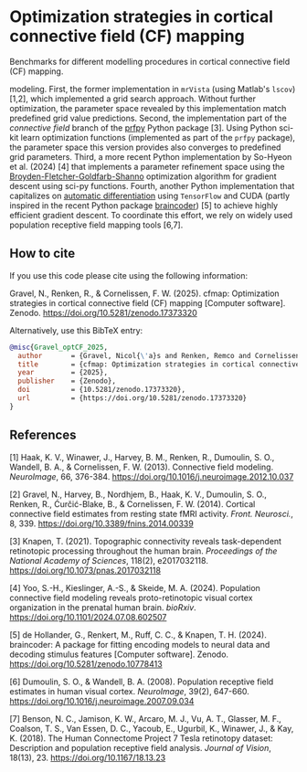 # Optimization strategies in cortical connective field (CF) mapping

Benchmarks for different modelling procedures in cortical connective field (CF) mapping.

modeling. First, the former implementation in `mrVista` (using Matlab's `lscov`) [1,2], which implemented a grid search approach. Without further optimization, the parameter space revealed by this implementation match predefined grid value predictions. Second, the implementation part of the *connective field* branch of the [prfpy](https://github.com/VU-Cog-Sci/prfpy) Python package [3]. Using Python sci-kit learn optimization functions (implemented as part of the `prfpy` package), the parameter space this version provides also converges to predefined grid parameters. Third, a more recent Python implementation by So-Hyeon et al. (2024) [4] that implements a parameter refinement space using the [Broyden-Fletcher-Goldfarb-Shanno](https://en.wikipedia.org/wiki/Broyden%E2%80%93Fletcher%E2%80%93Goldfarb%E2%80%93Shanno_algorithm) optimization algorithm for gradient descent using sci-py functions. Fourth, another Python implementation that capitalizes on [automatic differentiation](https://en.wikipedia.org/wiki/Automatic_differentiation) using `TensorFlow` and CUDA (partly inspired in the recent Python package [braincoder](https://braincoder-devs.github.io/)) [5] to achieve highly efficient gradient descent. To coordinate this effort, we rely on widely used population receptive field mapping tools [6,7].


## How to cite 

If you use this code please cite using the following information:

Gravel, N., Renken, R., & Cornelissen, F. W. (2025). cfmap: Optimization strategies in cortical connective field (CF) mapping [Computer software]. Zenodo. https://doi.org/10.5281/zenodo.17373320

Alternatively, use this BibTeX entry:

```bibtex
@misc{Gravel_optCF_2025,
  author       = {Gravel, Nicol{\'a}s and Renken, Remco and Cornelissen, Frans W},
  title        = {cfmap: Optimization strategies in cortical connective field (CF) mapping},
  year         = {2025},
  publisher    = {Zenodo},
  doi          = {10.5281/zenodo.17373320},
  url          = {https://doi.org/10.5281/zenodo.17373320}
}
```

## References

[1] Haak, K. V., Winawer, J., Harvey, B. M., Renken, R., Dumoulin, S. O., Wandell, B. A., & Cornelissen, F. W. (2013). Connective field modeling. *NeuroImage*, 66, 376-384. https://doi.org/10.1016/j.neuroimage.2012.10.037

[2] Gravel, N., Harvey, B., Nordhjem, B., Haak, K. V., Dumoulin, S. O., Renken, R., Ćurčić-Blake, B., & Cornelissen, F. W. (2014). Cortical connective field estimates from resting state fMRI activity. *Front. Neurosci.*, 8, 339. https://doi.org/10.3389/fnins.2014.00339

[3] Knapen, T. (2021). Topographic connectivity reveals task-dependent retinotopic processing throughout the human brain. *Proceedings of the National Academy of Sciences*, 118(2), e2017032118. https://doi.org/10.1073/pnas.2017032118

[4] Yoo, S.-H., Kieslinger, A.-S., & Skeide, M. A. (2024). Population connective field modeling reveals proto-retinotopic visual cortex organization in the prenatal human brain. *bioRxiv*. https://doi.org/10.1101/2024.07.08.602507

[5] de Hollander, G., Renkert, M., Ruff, C. C., & Knapen, T. H. (2024). braincoder: A package for fitting encoding models to neural data and decoding stimulus features [Computer software]. Zenodo. https://doi.org/10.5281/zenodo.10778413

[6] Dumoulin, S. O., & Wandell, B. A. (2008). Population receptive field estimates in human visual cortex. *NeuroImage*, 39(2), 647-660. https://doi.org/10.1016/j.neuroimage.2007.09.034

[7] Benson, N. C., Jamison, K. W., Arcaro, M. J., Vu, A. T., Glasser, M. F., Coalson, T. S., Van Essen, D. C., Yacoub, E., Ugurbil, K., Winawer, J., & Kay, K. (2018). The Human Connectome Project 7 Tesla retinotopy dataset: Description and population receptive field analysis. *Journal of Vision*, 18(13), 23. https://doi.org/10.1167/18.13.23